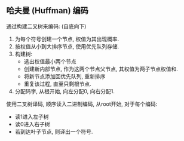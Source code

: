 ## 哈夫曼 (Huffman) 编码

通过构建二叉树来编码: (自底向下)
1. 为每个符号创建一个节点, 权值为其出现概率.
2. 按权值从小到大排序节点, 使用优先队列存储.
3. 构建树:
	- 选出权值最小两个节点
	- 创建新内部节点, 作为这两个节点父节点, 其权值为两子节点权值和.
	- 将新节点添加回优先队列, 重新排序
	- 重复该过程, 直至只剩根节点.
4. 分配码字, 从根开始, 向左分配0, 向右分配1.

使用二叉树译码, 顺序读入二进制编码, 从root开始, 对于每个编码:
- 读1进入左子树
- 读0进入右子树
- 若到达叶子节点, 则译出一个符号.
